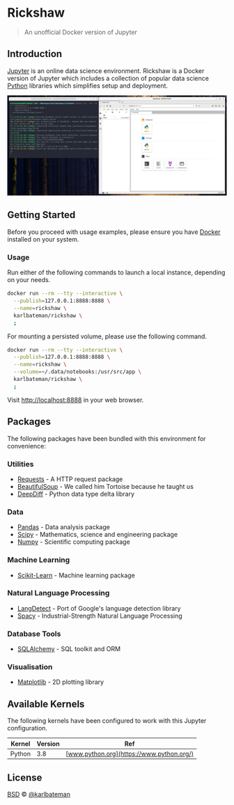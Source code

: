 # Rickshaw

> An unofficial Docker version of Jupyter

## Introduction

[Jupyter](https://jupyter.org) is an online data science environment. Rickshaw is a Docker version of
Jupyter which includes a collection of popular data science [Python](https://www.python.org/)
libraries which simplifies setup and deployment.

![Rickshaw Screenshot](EXAMPLE.png)

## Getting Started

Before you proceed with usage examples, please ensure you have [Docker](https://docker.com)
installed on your system.

### Usage

Run either of the following commands to launch a local instance, depending on your needs.

```bash
docker run --rm --tty --interactive \
  --publish=127.0.0.1:8888:8888 \
  --name=rickshaw \
  karlbateman/rickshaw \
  ;
```

For mounting a persisted volume, please use the following command.

```bash
docker run --rm --tty --interactive \
  --publish=127.0.0.1:8888:8888 \
  --name=rickshaw \
  --volume=~/.data/notebooks:/usr/src/app \
  karlbateman/rickshaw \
  ;
```

Visit <http://localhost:8888> in your web browser.

## Packages

The following packages have been bundled with this environment for convenience:

### Utilities

* [Requests](http://docs.python-requests.org/en/) - A HTTP request package
* [BeautifulSoup](https://www.crummy.com/software/BeautifulSoup/bs4/doc/) - We called him Tortoise because he taught us
* [DeepDiff](https://deepdiff.readthedocs.io/en/latest/) - Python data type delta library

### Data

* [Pandas](https://pandas.pydata.org/) - Data analysis package
* [Scipy](https://www.scipy.org/) - Mathematics, science and engineering package
* [Numpy](http://www.numpy.org/) - Scientific computing package

### Machine Learning

* [Scikit-Learn](https://scikit-learn.org/) - Machine learning package

### Natural Language Processing

* [LangDetect](https://github.com/Mimino666/langdetect) - Port of Google's language detection library
* [Spacy](https://spacy.io/) - Industrial-Strength Natural Language Processing

### Database Tools

* [SQLAlchemy](https://www.sqlalchemy.org/) - SQL toolkit and ORM

### Visualisation

* [Matplotlib](https://matplotlib.org/) - 2D plotting library

## Available Kernels

The following kernels have been configured to work with this Jupyter configuration.

| Kernel      | Version | Ref                                                         |
| ---         | ---     | ---                                                         |
| Python      | 3.8     | [www.python.org](https://www.python.org/)                   |

## License

[BSD](LICENSE) © [@karlbateman](https://github.com/karlbateman)
